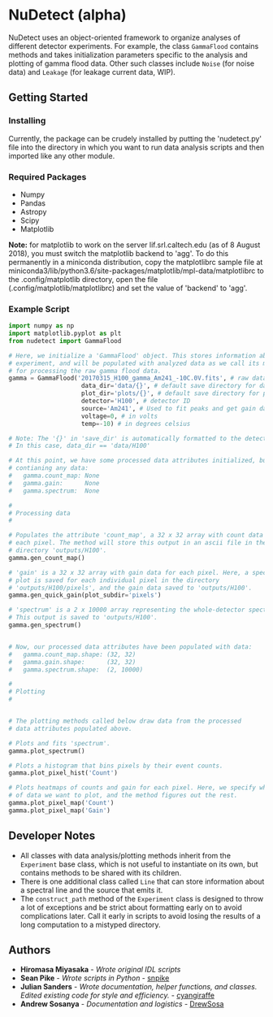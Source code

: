 # NuDetect (alpha)

NuDetect uses an object-oriented framework to organize analyses of different detector experiments. For example, the class ```GammaFlood``` contains methods and takes initialization parameters specific to the analysis and plotting of gamma flood data. Other such classes include ```Noise``` (for noise data) and ```Leakage``` (for leakage current data, WIP). 

## Getting Started

### Installing

Currently, the package can be crudely installed by putting the 'nudetect.py' file into the directory in which you want to run data analysis scripts and then imported like any other module.

### Required Packages

* Numpy
* Pandas
* Astropy
* Scipy
* Matplotlib

**Note:** for matplotlib to work on the server lif.srl.caltech.edu (as of 8 August 2018), you must switch the matplotlib backend to 'agg'. To do this permanently in a miniconda distribution, copy the matplotlibrc sample file at miniconda3/lib/python3.6/site-packages/matplotlib/mpl-data/matplotlibrc to the .config/matplotlib directory, open the file (.config/matplotlib/matplotlibrc) and set the value of 'backend' to 'agg'.

### Example Script
```python
import numpy as np
import matplotlib.pyplot as plt
from nudetect import GammaFlood

# Here, we initialize a 'GammaFlood' object. This stores information about the 
# experiment, and will be populated with analyzed data as we call its methods
# for processing the raw gamma flood data.
gamma = GammaFlood('20170315_H100_gamma_Am241_-10C.0V.fits', # raw data
					data_dir='data/{}', # default save directory for data
					plot_dir='plots/{}', # default save directory for plots
					detector='H100', # detector ID
					source='Am241', # Used to fit peaks and get gain data
					voltage=0, # in volts
					temp=-10) # in degrees celsius

# Note: The '{}' in 'save_dir' is automatically formatted to the detector ID.
# In this case, data_dir == 'data/H100'

# At this point, we have some processed data attributes initialized, but not
# contianing any data:
#	gamma.count_map: None
#   gamma.gain:      None
#	gamma.spectrum:  None

#
# Processing data
#

# Populates the attribute 'count_map', a 32 x 32 array with count data for 
# each pixel. The method will store this output in an ascii file in the 
# directory 'outputs/H100'.
gamma.gen_count_map()

# 'gain' is a 32 x 32 array with gain data for each pixel. Here, a spectrum 
# plot is saved for each individual pixel in the directory 
# 'outputs/H100/pixels', and the gain data saved to 'outputs/H100'.
gamma.gen_quick_gain(plot_subdir='pixels')

# 'spectrum' is a 2 x 10000 array representing the whole-detector spectrum.
# This output is saved to 'outputs/H100'.
gamma.gen_spectrum()


# Now, our processed data attributes have been populated with data:
#	gamma.count_map.shape: (32, 32)
#   gamma.gain.shape:      (32, 32)
#	gamma.spectrum.shape:  (2, 10000)

#
# Plotting
#


# The plotting methods called below draw data from the processed 
# data attributes populated above.

# Plots and fits 'spectrum'.
gamma.plot_spectrum()

# Plots a histogram that bins pixels by their event counts.
gamma.plot_pixel_hist('Count')

# Plots heatmaps of counts and gain for each pixel. Here, we specify what type
# of data we want to plot, and the method figures out the rest.
gamma.plot_pixel_map('Count')
gamma.plot_pixel_map('Gain')
```

## Developer Notes
* All classes with data analysis/plotting methods inherit from the ```Experiment``` base class, which is not useful to instantiate on its own, but contains methods to be shared with its children.
* There is one additional class called ```Line``` that can store information about a spectral line and the source that emits it.
* The ```construct_path``` method of the ```Experiment``` class is designed to throw a lot of exceptions and be strict about formatting early on to avoid complications later. Call it early in scripts to avoid losing the results of a long computation to a mistyped directory.

## Authors

* **Hiromasa Miyasaka** - *Wrote original IDL scripts*
* **Sean Pike** - *Wrote scripts in Python* - [snpike](https://github.com/snpike/)
* **Julian Sanders** - *Wrote documentation, helper functions, and classes. Edited existing code for style and efficiency.* - [cyangiraffe](https://github.com/colcaboose)
* **Andrew Sosanya** - *Documentation and logistics* - [DrewSosa](https://github.com/DrewSosa)
